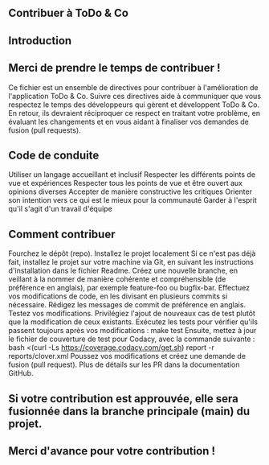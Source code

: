 ## Contribuer à ToDo & Co
## Introduction
## Merci de prendre le temps de contribuer !

Ce fichier est un ensemble de directives pour contribuer à l'amélioration de l'application ToDo & Co. Suivre ces directives aide à communiquer que vous respectez le temps des développeurs qui gèrent et développent ToDo & Co. En retour, ils devraient réciproquer ce respect en traitant votre problème, en évaluant les changements et en vous aidant à finaliser vos demandes de fusion (pull requests).

## Code de conduite
Utiliser un langage accueillant et inclusif
Respecter les différents points de vue et expériences
Respecter tous les points de vue et être ouvert aux opinions diverses
Accepter de manière constructive les critiques
Orienter son intention vers ce qui est le mieux pour la communauté
Garder à l'esprit qu'il s'agit d'un travail d'équipe

## Comment contribuer
Fourchez le dépôt (repo).
Installez le projet localement
Si ce n'est pas déjà fait, installez le projet sur votre machine via Git, en suivant les instructions d'installation dans le fichier Readme.
Créez une nouvelle branche, en veillant à la nommer de manière cohérente et compréhensible (de préférence en anglais), par exemple feature-foo ou bugfix-bar.
Effectuez vos modifications de code, en les divisant en plusieurs commits si nécessaire. Rédigez les messages de commit de préférence en anglais.
Testez vos modifications. Privilégiez l'ajout de nouveaux cas de test plutôt que la modification de ceux existants.
Exécutez les tests pour vérifier qu'ils passent toujours après vos modifications : make test
Ensuite, mettez à jour le fichier de couverture de test pour Codacy, avec la commande suivante :
bash <(curl -Ls https://coverage.codacy.com/get.sh) report -r reports/clover.xml
Poussez vos modifications et créez une demande de fusion (pull request).
Plus de détails sur les PR dans la documentation GitHub.

## Si votre contribution est approuvée, elle sera fusionnée dans la branche principale (main) du projet.

## Merci d'avance pour votre contribution !
